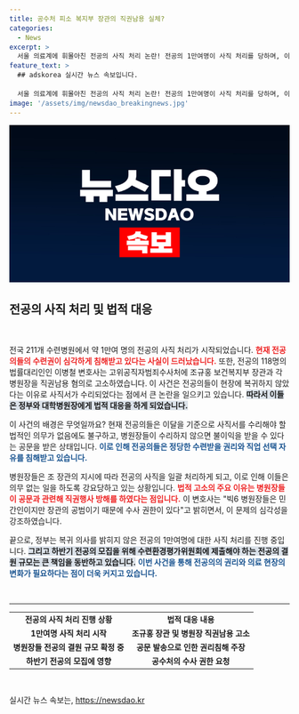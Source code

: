```yaml
---
title: 공수처 피소 복지부 장관의 직권남용 실체?
categories:
  - News
excerpt: >
  서울 의료계에 휘몰아친 전공의 사직 처리 논란! 전공의 1만여명이 사직 처리를 당하며, 이들은 정부와 병원장을 상대로 직권남용 혐의로 고소를 결정. 폭풍 속 진실은 무엇일까? 클릭해 자세히 알아보세요!
feature_text: >
  ## adskorea 실시간 뉴스 속보입니다.

  서울 의료계에 휘몰아친 전공의 사직 처리 논란! 전공의 1만여명이 사직 처리를 당하며, 이들은 정부와 병원장을 상대로 직권남용 혐의로 고소를 결정. 폭풍 속 진실은 무엇일까? 클릭해 자세히 알아보세요!
image: '/assets/img/newsdao_breakingnews.jpg'
---
```


<p><img src="/assets/img/newsdao_breakingnews.jpg" alt="adskorea 속보" /></p>

<h2 data-ke-size="size26">전공의 사직 처리 및 법적 대응</h2>

<p data-ke-size="size16">&nbsp;</p>

<p>전국 211개 수련병원에서 약 1만여 명의 전공의 사직 처리가 시작되었습니다. <b><span style="color: #ee2323;">현재 전공의들의 수련권이 심각하게 침해받고 있다는 사실이 드러났습니다.</span></b> 또한, 전공의 118명의 법률대리인인 이병철 변호사는 고위공직자범죄수사처에 조규홍 보건복지부 장관과 각 병원장을 직권남용 혐의로 고소하였습니다. 이 사건은 전공의들이 현장에 복귀하지 않았다는 이유로 사직서가 수리되었다는 점에서 큰 논란을 일으키고 있습니다. <b><span style="background-color: #21538527;">따라서 이들은 정부와 대학병원장에게 법적 대응을 하게 되었습니다.</span></b> </p>

<p>이 사건의 배경은 무엇일까요? 현재 전공의들은 이달을 기준으로 사직서를 수리해야 할 법적인 의무가 없음에도 불구하고, 병원장들이 수리하지 않으면 불이익을 받을 수 있다는 공문을 받은 상태입니다. <b><span style="color: #1a5490;">이로 인해 전공의들은 정당한 수련받을 권리와 직업 선택 자유를 침해받고 있습니다.</span></b></p>

<p>병원장들은 조 장관의 지시에 따라 전공의 사직을 일괄 처리하게 되고, 이로 인해 이들은 의무 없는 일을 하도록 강요당하고 있는 상황입니다. <b><span style="color: #ee2323;">법적 고소의 주요 이유는 병원장들이 공문과 관련해 직권행사 방해를 하였다는 점입니다.</span></b> 이 변호사는 "빅6 병원장들은 민간인이지만 장관의 공범이기 때문에 수사 권한이 있다"고 밝히면서, 이 문제의 심각성을 강조하였습니다.</p>

<p>끝으로, 정부는 복귀 의사를 밝히지 않은 전공의 1만여명에 대한 사직 처리를 진행 중입니다. <b><span style="background-color: #21538527;">그리고 하반기 전공의 모집을 위해 수련환경평가위원회에 제출해야 하는 전공의 결원 규모는 큰 책임을 동반하고 있습니다.</span></b> <b><span style="color: #1a5490;">이번 사건을 통해 전공의의 권리와 의료 현장의 변화가 필요하다는 점이 더욱 커지고 있습니다.</span></b></p>

<p data-ke-size="size16">&nbsp;</p>

<hr>

<table>
<tr>
<td style="text-align: center; height: 17px;"><b>전공의 사직 처리 진행 상황</b></td>
<td style="text-align: center; height: 17px;"><b>법적 대응 내용</b></td>
</tr>
<tr>
<td style="text-align: center; height: 17px;"><b>1만여명 사직 처리 시작</b></td>
<td style="text-align: center; height: 17px;"><b>조규홍 장관 및 병원장 직권남용 고소</b></td>
</tr>
<tr>
<td style="text-align: center; height: 17px;"><b>병원장들 전공의 결원 규모 확정 중</b></td>
<td style="text-align: center; height: 17px;"><b>공문 발송으로 인한 권리침해 주장</b></td>
</tr>
<tr>
<td style="text-align: center; height: 17px;"><b>하반기 전공의 모집에 영향</b></td>
<td style="text-align: center; height: 17px;"><b>공수처의 수사 권한 요청</b></td>
</tr>
</table>

<p data-ke-size="size16">&nbsp;</p>
실시간 뉴스 속보는, <a href="https://newsdao.kr" rel="dofollow">https://newsdao.kr</a>


